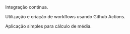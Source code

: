 Integração contínua.

Utilização e criação de workflows usando Github Actions.

Aplicação simples para cálculo de média.